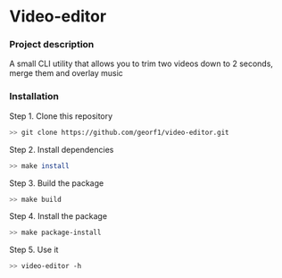 # Video-editor

### Project description

A small CLI utility that allows you to trim two videos down to 2 seconds, merge them and overlay music

### Installation

Step 1. Clone this repository

```bash
>> git clone https://github.com/georf1/video-editor.git
```

Step 2. Install dependencies

```bash
>> make install
```

Step 3. Build the package

```bash
>> make build
```

Step 4. Install the package

```bash
>> make package-install
```

Step 5. Use it

```bash
>> video-editor -h
```
